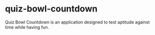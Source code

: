 # quiz-bowl-countdown
Quiz Bowl Countdown is an application designed to test aptitude against time while having fun.
